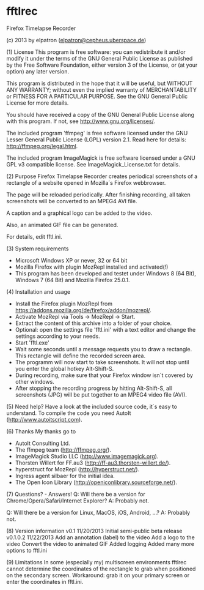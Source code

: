 ﻿fftlrec
=======

Firefox Timelapse Recorder

(c) 2013 by elpatron (elpatron@cepheus.uberspace.de)


(1) License
This program is free software: you can redistribute it and/or modify
it under the terms of the GNU General Public License as published by
the Free Software Foundation, either version 3 of the License, or
(at your option) any later version.

This program is distributed in the hope that it will be useful,
but WITHOUT ANY WARRANTY; without even the implied warranty of
MERCHANTABILITY or FITNESS FOR A PARTICULAR PURPOSE.  See the
GNU General Public License for more details.

You should have received a copy of the GNU General Public License
along with this program.  If not, see <http://www.gnu.org/licenses/>.

The included program 'ffmpeg' is free software licensed under the
GNU Lesser General Public License (LGPL) version 2.1. Read here
for details: http://ffmpeg.org/legal.html.

The included program ImageMagick is free software licensed under a
GNU GPL v3 compatible license. See ImageMagick_License.txt for details.

(2) Purpose
Firefox Timelapse Recorder creates periodical screenshots of a
rectangle of a website opened in Mozilla´s Firefox webbrowser.

The page will be reloaded periodically. After finishing recording,
all taken screenshots will be converted to an MPEG4 AVI file.

A caption and a graphical logo can be added to the video.

Also, an animated GIF file can be generated.

For details, edit fftl.ini.

(3) System requirements
 - Microsoft Windows XP or never, 32 or 64 bit
 - Mozilla Firefox with plugin MozRepl installed and activated(!)
 - This program has been developed and testet under Windows 8 (64 Bit),
   Windows 7 (64 Bit) and Mozilla Firefox 25.0.1.

(4) Installation and usage
- Install the Firefox plugin MozRepl from
  https://addons.mozilla.org/de/firefox/addon/mozrepl/.
- Activate MozRepl via Tools -> MozRepl -> Start.
- Extract the content of this archive into a folder of your choice.
- Optional: open the settings file 'fftl.ini' with a text editor and
  change the settings according to your needs.
- Start 'fftl.exe'
- Wait some seconds until a message requests you to draw a rectangle.
  This rectangle will define the recorded screen area.
- The programm will now start to take screenshots. It will not stop
  until you enter the global hotkey Alt-Shift-S.
- During recording, make sure that your Firefox window isn´t covered
  by other windows.
- After stopping the recording progress by hitting Alt-Shift-S, all
  screenshots (JPG) will be put together to an MPEG4 video file (AVI).

(5) Need help?
Have a look at the included source code, it´s easy to understand.
To compile the code you need AutoIt (http://www.autoitscript.com).

(6) Thanks
My thanks go to
- AutoIt Consulting Ltd.
- The ffmpeg team (http://ffmpeg.org/).
- ImageMagick Studio LLC (http://www.imagemagick.org).
- Thorsten Willert for FF.au3 (http://ff-au3.thorsten-willert.de/).
- hyperstruct for MozRepl (http://hyperstruct.net/).
- Ingress agent silbaer for the initial idea.
- The Open Icon Library (http://openiconlibrary.sourceforge.net/).

(7) Questions? - Answers!
Q: Will there be a version for Chrome/Opera/Safari/Internet Explorer?
A: Probably not.

Q: Will there be a version for Linux, MacOS, iOS, Android, ...?
A: Probably not.

(8) Version information
v0.1		11/20/2013	Initial semi-public beta release
v0.1.0.2	11/22/2013	Add an annotation (label) to the video
						Add a logo to the video
						Convert the video to animated GIF
						Added logging
						Added many more options to fftl.ini
						
(9) Limitations
In some (especially my) multiscreen environments fftlrec cannot
determine the coordinates of the rectangle to grab when positioned
on the secondary screen. Workaround: grab it on your primary screen
or enter the coordinates in fftl.ini.

